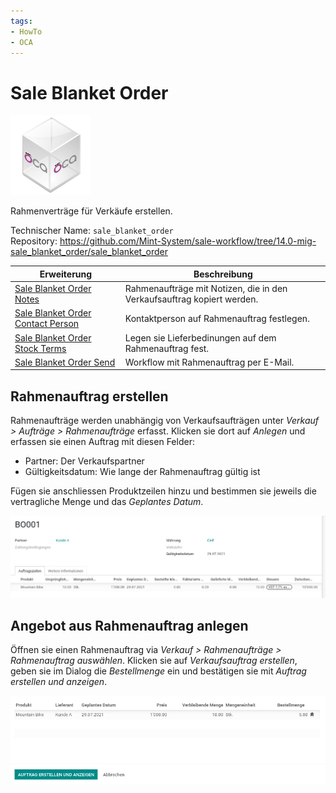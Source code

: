 ```yaml
---
tags:
- HowTo
- OCA
---
```

# Sale Blanket Order
![icon_oca_app](assets/icon_oca_app.png)

Rahmenverträge für Verkäufe erstellen.

Technischer Name: `sale_blanket_order`\
Repository: <https://github.com/Mint-System/sale-workflow/tree/14.0-mig-sale_blanket_order/sale_blanket_order>

| Erweiterung                                                               | Beschreibung                                                           |
| ------------------------------------------------------------------------- | ---------------------------------------------------------------------- |
| [Sale Blanket Order Notes](Sale-Blanket-Order-Notes.md)                   | Rahmenaufträge mit Notizen, die in den Verkaufsauftrag kopiert werden. |
| [Sale Blanket Order Contact Person](Sale-Blanket-Order-Contact-Person.md) | Kontaktperson auf Rahmenauftrag festlegen.                             |
| [Sale Blanket Order Stock Terms](Sale-Blanket-Order-Stock-Terms.md)       | Legen sie Lieferbedinungen auf dem Rahmenauftrag fest.                 |
| [Sale Blanket Order Send](Sale-Blanket-Order-Send.md)                     | Workflow mit Rahmenauftrag per E-Mail.                                 |

## Rahmenauftrag erstellen

Rahmenaufträge werden unabhängig von Verkaufsaufträgen unter *Verkauf > Aufträge > Rahmenaufträge* erfasst. Klicken sie dort auf *Anlegen* und erfassen sie einen Auftrag mit diesen Felder:

* Partner: Der Verkaufspartner
* Gültigkeitsdatum: Wie lange der Rahmenauftrag gültig ist

Fügen sie anschliessen Produktzeilen hinzu und bestimmen sie jeweils die vertragliche Menge und das *Geplantes Datum*.

![](assets/Sale%20Blanket%20Order%20Beispiel%20Rahmenauftrag.png)

## Angebot aus Rahmenauftrag anlegen

Öffnen sie einen Rahmenauftrag via *Verkauf > Rahmenaufträge > Rahmenauftrag auswählen*. Klicken sie auf *Verkaufsauftrag erstellen*, geben sie im Dialog die  *Bestellmenge* ein und bestätigen sie mit *Auftrag erstellen und anzeigen*.

![](assets/Sale%20Blanket%20Order%20Dialog.png)
